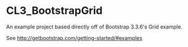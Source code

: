 # CL3_BootstrapGrid

An example project based directly off of Bootstrap 3.3.6's Grid example.

See http://getbootstrap.com/getting-started/#examples
